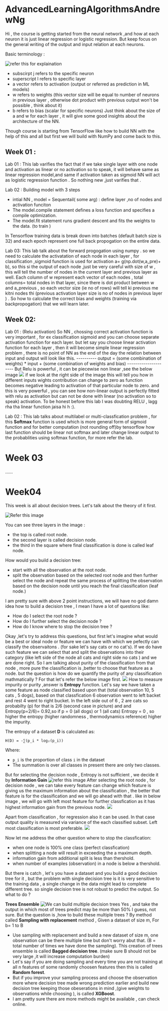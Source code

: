 # AdvancedLearningAlgorithmsAndrewNg
Hi , the course is getting started from the neural network ,and how at each neuron it is just linear regression or logistic regression. But keep focus on the general writing of the output and input relation at each neurons.

Basic terminology :

![refer this for explaination](images/NN_neuron_InputOutput.png)
- subscirpt j refers to the specific neuron
- superscript l refers to specific layer  
- a vector  refers to activation (output or referred as prediction in ML models)
- w refers to weights (this vector size will be equal to number of neurons in previous layer , otherwise dot product with       previous output won't be possible , think about it)
- b refers to bias (scalar for specific neurons)
Just think about the size of a and w for each layer , it will give some good insights about the architecture of the NN.

Though course is starting from TensorFlow like how to build NN with the help of this and all but first we will build with NumPy and come back to this.

## Week 01 :

Lab 01 : This lab varifies the fact that if we take single layer with one node and activation as linear or no activation so to speak, it will behave same as linear regression model,and same if activation taken as sigmoid NN will act as logistic regression function . So nothing new ,just varifies that .

Lab 02 : Building model with 3 steps
 - intial NN , model = Sequentail( some arg) : define layer ,no of nodes and activation funciton
 - The model.compile statement defines a loss function and specifies a compile optimization.
 - The model.fit statement runs gradient descent and fits the weights to the data. (to train )

 In Tensorflow training data is break down into batches (default batch size is 32) and each epoch represent one full back propogation on the entire data.


Lab 03: This lab talk about the forward progogation using numpy . so we need to calculate the activatation of each node in each layer , for classification ,sigmoid function is used for activation a= g(np.dot(w,a_pre)+ b), so this si the output of each node ,just be very careful with size of w , this will tell the number of nodes in the current layer and previous layer as well.
Each column of w represent each vector of each nodes , total columns= total nodes in that layer, since there is dot product between w and a_previous , so each vector size (ie no of rows) will tell ki previous me kitni nodes thi (previous activation layer size is no of nodes in previous layer ) . So how to calculate the correct bias and weights (training via backpropogation) that we will learn later.


## Week 02:
Lab 01 : (Relu activation) So NN , chossing correct activation function is very important , for ex classification sigmoid and you can choose separate activation function for each layer. but let say you choose linear activation function for each layer , then it will become simple linear regression problem , there is no point of NN as the end of the day the relation between input and output will look like this.
    ---------- output = (some combination of weights) * input  + (some combination of weights and  bias) ---------------------
But Relu is powerful , it can be piecewise non linear ,see the below image
![](images/RELU_piecewiseNonlinear.png)
if we look at the right side of the image this will tell you how in different inputs wights contribution can change to zero as function becomes negative leading to activation of that particular node to zero. and this is very powerful , you can see how non-linear output is perfectly fitted with relu as activation but can not be done with linear (no activation so to speak) activation. 
To be honest before this lab I was doubting RELU , lagg rha tha linear function jaisa hi h :).

Lab 02 : This lab talks about multilabel or multi-classfication problem , for this **Softmax** function is used which is more general form of sigmoid function and for better computation (not rounding off)by tensorflow how last function should be linear not softmax and later change linear output to the probablities using softmax function, for more refer the lab.


# Week 03
......


# Week04
 This week is all about decision trees. Let's talk about the theory of it first.

![Refer this image](images/decision_tree.png)

You can see three layers in the image :
- the top is called root node.
- the second layer is called decision node.
- the third in the square where final classification is done is called leaf node.

How would you build a decision tree:
- start with all the observation at the root node.
- split the observation based on the selected root node and then further select the node and repeat the same process of splitting the observation based on the decision node until you reach the final classification (leaf node.)

I am pretty sure with above 2 point instructions, we will have no god damn idea how to build a decision tree , I mean I have a lot of questions like:
- How do I select the root node ?
- How do I further select the decision node ?
- How do I know where to stop the decision tree ?

Okay ,let's try to address this questions, but first let's imagine what would be a best or ideal  node or feature we can have with  which we pefectly can classify the observaitons . (for sake let's say cats or no cat's). If we do have such feature we can select that and split the observations into their category (like left side of the node all cats and right side no cats ) and we are done right.
So I am talking about purity of the classification from that node , more pure the classification is ,better to choose that feature as a node. but the question is how do we quantify the purity of any classification mathmatically ?
For that let's refer the below image first.
![](images/EntropyFunction.png)
How to measure impurity or purity ,answer is **Entropy** function.
Let's say we have taken a some feature as node classified based upon that (total observation 10, 5 cats , 5 dogs), based on that classfication 6 observation went to left backet and rest 4 went to right bucket.
In the left side out of 6 , 2 are cats so probabilty (p) for that is 2/6 (second case in picture) and  and Entropy(p=2/6)= 0.92,so if p = 0  (all dogs) or 1 (all cats) Entropy = 0 , so higher the entropy (higher randomness , thermodynamics reference) higher the impurity.

The entropy of a dataset **D** is calculated as:

    H(D) = -∑(p_i * log₂(p_i))

Where:
- `p_i` is the proportion of class `i` in the dataset
- The summation is over all classes in present there are only two classes.

But for selecting the decision node , Entropy is not sufficient , we decide it by **Information Gain** 
![refer this image](images/informationGain.png)
After selecting the root node , for decision node , we can take every feature can change which feature is giving us the maximum information about the classification , the better that feature is for the classification and we will go ahead with that .
like in below image , we will go with left most feature for further classfication as it has highest information gain from the previous node.
![](images/InformationGainExample.png)

Apart from classification , for regression also it can be used. In that case output quality is measured via variance of the each classified subset. Left most classification is most preferable.
![](images/RegressionTree.png) 

Now let me address the other question where to stop the classfication:
- when one node is 100% one class (perfect classfication)
- when splitting a node will result in exceeding the a maximum depth.
- information gain from additional split is less than thershold.
- when number of examples (observation) in a node is below a thershold.

But there is catch , let's you have a dataset and you build a good decision tree for it , but the problem with single decision tree is it is very sensitive to the training data , a single change in the data might lead to complete different tree.
so single decision tree is not robust to predict the output. So what to do ?

**Trees Ensemble**
![We can build multiple decision trees](images/TreeEnsembles.png)
Yes , and take the output in which most of trees predict may be more than 50% I guess, not sure. But the question is ,how to build these multiple trees ?
By method called **Sampling with replacement** method ,
Given a dataset of size m,
For b= 1 to B 
   - Use sampling with replacement and build a new dataset of size m, one observation can be there multiple time but don't worry abut that. (B = total number of times we have done the sampling). This creation of trees ensemble is called **Bagged decision tree**. (make sure B should not be very large ,it will increase computation burden)
   - Let's say if you are doing sampling and every time you are not training at all n features of some randomly choosen features then this is called **Random forest**.
   - But if you improve your sampling process and choose the observation more where decision tree made wrong prediction earlier and build new decision tree keeping those obeserations in mind ,(give weights to observations while choosing ), is called **XGBoost**.
   - I am pretty sure there are more methods might be available , can check online.
